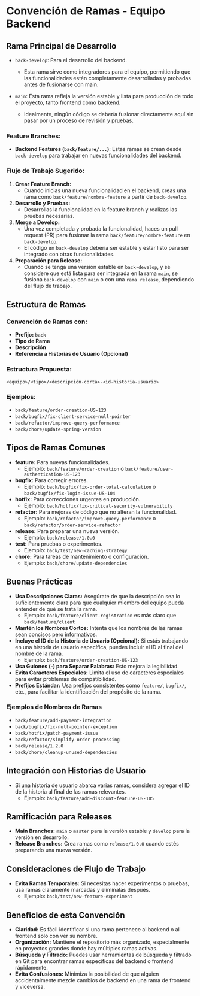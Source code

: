 # Convención de Ramas - Equipo Backend

## Rama Principal de Desarrollo
- `back-develop`: Para el desarrollo del backend.
  - Esta rama sirve como integradores para el equipo, permitiendo que las funcionalidades estén completamente desarrolladas y probadas antes de fusionarse con main.

- `main`: Esta rama refleja la versión estable y lista para producción de todo el proyecto, tanto frontend como backend.
  - Idealmente, ningún código se debería fusionar directamente aquí sin pasar por un proceso de revisión y pruebas.

### Feature Branches:
- **Backend Features (`back/feature/...`)**: Estas ramas se crean desde `back-develop` para trabajar en nuevas funcionalidades del backend.

### Flujo de Trabajo Sugerido:
1) **Crear Feature Branch:**
   - Cuando inicias una nueva funcionalidad en el backend, creas una rama como `back/feature/nombre-feature` a partir de `back-develop`.
2) **Desarrollo y Pruebas:**
   - Desarrollas la funcionalidad en la feature branch y realizas las pruebas necesarias.
3) **Merge a Develop:**
   - Una vez completada y probada la funcionalidad, haces un pull request (PR) para fusionar la rama `back/feature/nombre-feature` en `back-develop`.
   - El código en `back-develop` debería ser estable y estar listo para ser integrado con otras funcionalidades.
4) **Preparación para Release:**
   - Cuando se tenga una versión estable en `back-develop`, y se considere que está lista para ser integrada en la rama `main`, se fusiona `back-develop` con `main` o con una `rama release`, dependiendo del flujo de trabajo.

## Estructura de Ramas

### Convención de Ramas con:
- **Prefijo:** `back`
- **Tipo de Rama**
- **Descripción**
- **Referencia a Historias de Usuario (Opcional)**

### Estructura Propuesta:

`<equipo>/<tipo>/<descripción-corta>-<id-historia-usuario>`


### Ejemplos:
- `back/feature/order-creation-US-123`
- `back/bugfix/fix-client-service-null-pointer`
- `back/refactor/improve-query-performance`
- `back/chore/update-spring-version`

## Tipos de Ramas Comunes

- **feature:** Para nuevas funcionalidades.
    - Ejemplo: `back/feature/order-creation` o `back/feature/user-authentication-US-123`
- **bugfix:** Para corregir errores.
    - Ejemplo: `back/bugfix/fix-order-total-calculation` o `back/bugfix/fix-login-issue-US-104`
- **hotfix:** Para correcciones urgentes en producción.
    - Ejemplo: `back/hotfix/fix-critical-security-vulnerability`
- **refactor:** Para mejoras de código que no alteran la funcionalidad.
    - Ejemplo: `back/refactor/improve-query-performance` o `back/refactor/order-service-refactor`
- **release:** Para preparar una nueva versión.
    - Ejemplo: `back/release/1.0.0`
- **test:** Para pruebas o experimentos.
    - Ejemplo: `back/test/new-caching-strategy`
- **chore:** Para tareas de mantenimiento o configuración.
    - Ejemplo: `back/chore/update-dependencies`

## Buenas Prácticas

- **Usa Descripciones Claras:** Asegúrate de que la descripción sea lo suficientemente clara para que cualquier miembro del equipo pueda entender de qué se trata la rama.
    - Ejemplo: `back/feature/client-registration` es más claro que `back/feature/client`
- **Mantén los Nombres Cortos:** Intenta que los nombres de las ramas sean concisos pero informativos.
- **Incluye el ID de la Historia de Usuario (Opcional):** Si estás trabajando en una historia de usuario específica, puedes incluir el ID al final del nombre de la rama.
    - Ejemplo: `back/feature/order-creation-US-123`
- **Usa Guiones (-) para Separar Palabras:** Esto mejora la legibilidad.
- **Evita Caracteres Especiales:** Limita el uso de caracteres especiales para evitar problemas de compatibilidad.
- **Prefijos Estándar:** Usa prefijos consistentes como `feature/`, `bugfix/`, etc., para facilitar la identificación del propósito de la rama.

### Ejemplos de Nombres de Ramas
- `back/feature/add-payment-integration`
- `back/bugfix/fix-null-pointer-exception`
- `back/hotfix/patch-payment-issue`
- `back/refactor/simplify-order-processing`
- `back/release/1.2.0`
- `back/chore/cleanup-unused-dependencies`

## Integración con Historias de Usuario

- Si una historia de usuario abarca varias ramas, considera agregar el ID de la historia al final de las ramas relevantes.
    - Ejemplo: `back/feature/add-discount-feature-US-105`

## Ramificación para Releases

- **Main Branches:** `main` o `master` para la versión estable y `develop` para la versión en desarrollo.
- **Release Branches:** Crea ramas como `release/1.0.0` cuando estés preparando una nueva versión.

## Consideraciones de Flujo de Trabajo

- **Evita Ramas Temporales:** Si necesitas hacer experimentos o pruebas, usa ramas claramente marcadas y elimínalas después.
    - Ejemplo: `back/test/new-feature-experiment`

## Beneficios de esta Convención

- **Claridad:** Es fácil identificar si una rama pertenece al backend o al frontend solo con ver su nombre.
- **Organización:** Mantiene el repositorio más organizado, especialmente en proyectos grandes donde hay múltiples ramas activas.
- **Búsqueda y Filtrado:** Puedes usar herramientas de búsqueda y filtrado en Git para encontrar ramas específicas del backend o frontend rápidamente.
- **Evita Confusiones:** Minimiza la posibilidad de que alguien accidentalmente mezcle cambios de backend en una rama de frontend y viceversa.

